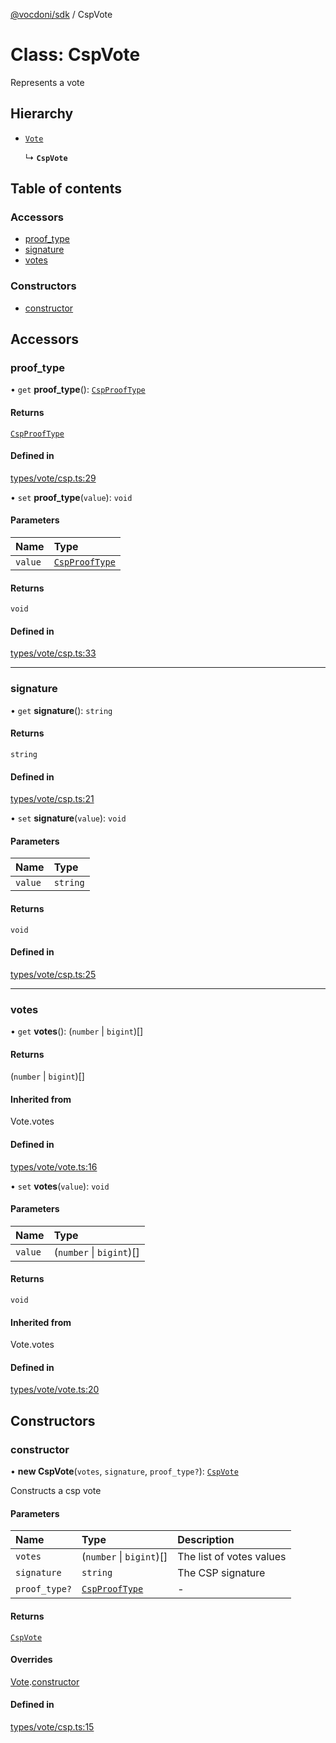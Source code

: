 [@vocdoni/sdk](/sdk) / CspVote

# Class: CspVote

Represents a vote

## Hierarchy

- [`Vote`](Vote)

  ↳ **`CspVote`**

## Table of contents

### Accessors

- [proof\_type](CspVote.md#proof_type)
- [signature](CspVote#signature)
- [votes](CspVote#votes)

### Constructors

- [constructor](CspVote#constructor)

## Accessors

### proof\_type

• `get` **proof_type**(): [`CspProofType`](../enums/CspProofType)

#### Returns

[`CspProofType`](../enums/CspProofType)

#### Defined in

[types/vote/csp.ts:29](https://github.com/vocdoni/vocdoni-sdk/blob/ee6390524b82e6ef535da03c0e3bb826e450e622/src/types/vote/csp.ts#L29)

• `set` **proof_type**(`value`): `void`

#### Parameters

| Name | Type |
| :------ | :------ |
| `value` | [`CspProofType`](../enums/CspProofType) |

#### Returns

`void`

#### Defined in

[types/vote/csp.ts:33](https://github.com/vocdoni/vocdoni-sdk/blob/ee6390524b82e6ef535da03c0e3bb826e450e622/src/types/vote/csp.ts#L33)

___

### signature

• `get` **signature**(): `string`

#### Returns

`string`

#### Defined in

[types/vote/csp.ts:21](https://github.com/vocdoni/vocdoni-sdk/blob/ee6390524b82e6ef535da03c0e3bb826e450e622/src/types/vote/csp.ts#L21)

• `set` **signature**(`value`): `void`

#### Parameters

| Name | Type |
| :------ | :------ |
| `value` | `string` |

#### Returns

`void`

#### Defined in

[types/vote/csp.ts:25](https://github.com/vocdoni/vocdoni-sdk/blob/ee6390524b82e6ef535da03c0e3bb826e450e622/src/types/vote/csp.ts#L25)

___

### votes

• `get` **votes**(): (`number` \| `bigint`)[]

#### Returns

(`number` \| `bigint`)[]

#### Inherited from

Vote.votes

#### Defined in

[types/vote/vote.ts:16](https://github.com/vocdoni/vocdoni-sdk/blob/ee6390524b82e6ef535da03c0e3bb826e450e622/src/types/vote/vote.ts#L16)

• `set` **votes**(`value`): `void`

#### Parameters

| Name | Type |
| :------ | :------ |
| `value` | (`number` \| `bigint`)[] |

#### Returns

`void`

#### Inherited from

Vote.votes

#### Defined in

[types/vote/vote.ts:20](https://github.com/vocdoni/vocdoni-sdk/blob/ee6390524b82e6ef535da03c0e3bb826e450e622/src/types/vote/vote.ts#L20)

## Constructors

### constructor

• **new CspVote**(`votes`, `signature`, `proof_type?`): [`CspVote`](CspVote)

Constructs a csp vote

#### Parameters

| Name | Type | Description |
| :------ | :------ | :------ |
| `votes` | (`number` \| `bigint`)[] | The list of votes values |
| `signature` | `string` | The CSP signature |
| `proof_type?` | [`CspProofType`](../enums/CspProofType) | - |

#### Returns

[`CspVote`](CspVote)

#### Overrides

[Vote](Vote.md).[constructor](Vote#constructor)

#### Defined in

[types/vote/csp.ts:15](https://github.com/vocdoni/vocdoni-sdk/blob/ee6390524b82e6ef535da03c0e3bb826e450e622/src/types/vote/csp.ts#L15)

